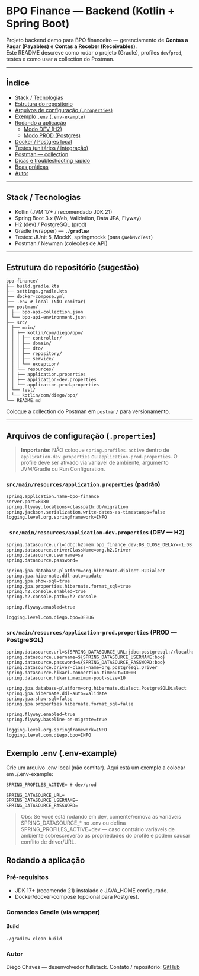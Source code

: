 # BPO Finance — Backend (Kotlin + Spring Boot)

Projeto backend demo para BPO financeiro — gerenciamento de **Contas a Pagar (Payables)** e **Contas a Receber (Receivables)**.  
Este README descreve como rodar o projeto (Gradle), profiles `dev`/`prod`, testes e como usar a collection do Postman.

---

## Índice

- [Stack / Tecnologias](#stack--tecnologias)
- [Estrutura do repositório](#estrutura-do-repositório)
- [Arquivos de configuração (`.properties`)](#arquivos-de-configuração-properties)
- [Exemplo `.env` (`.env-example`)](#exemplo-env-env-example)
- [Rodando a aplicação](#rodando-a-aplicação)
    - [Modo DEV (H2)](#modo-dev-h2)
    - [Modo PROD (Postgres)](#modo-prod-postgres)
- [Docker / Postgres local](#docker--postgres-local)
- [Testes (unitários / integração)](#testes-unitários--integração)
- [Postman — collection](#postman--collection)
- [Dicas e troubleshooting rápido](#dicas-e-troubleshooting-rápido)
- [Boas práticas](#boas-práticas)
- [Autor](#autor)

---

## Stack / Tecnologias

- Kotlin (JVM 17+ / recomendado JDK 21)
- Spring Boot 3.x (Web, Validation, Data JPA, Flyway)
- H2 (dev) / PostgreSQL (prod)
- Gradle (wrapper) — **`./gradlew`**
- Testes: JUnit 5, MockK, springmockk (para `@WebMvcTest`)
- Postman / Newman (coleções de API)

---

## Estrutura do repositório (sugestão)

```
bpo-finance/
├── build.gradle.kts
├── settings.gradle.kts
├── docker-compose.yml
├── .env # local (NÃO comitar)
├── postman/
│ ├── bpo-api-collection.json
│ └── bpo-api-environment.json
├── src/
│ ├── main/
│ │ ├── kotlin/com/diego/bpo/
│ │ │ ├── controller/
│ │ │ ├── domain/
│ │ │ ├── dto/
│ │ │ ├── repository/
│ │ │ ├── service/
│ │ │ └── exception/
│ │ └── resources/
│ │ ├── application.properties
│ │ ├── application-dev.properties
│ │ └── application-prod.properties
│ └── test/
│ └── kotlin/com/diego/bpo/
└── README.md
```

Coloque a collection do Postman em `postman/` para versionamento.

---

## Arquivos de configuração (`.properties`)

> **Importante:** NÃO coloque `spring.profiles.active` dentro de `application-dev.properties` ou `application-prod.properties`. O profile deve ser ativado via variável de ambiente, argumento JVM/Gradle ou Run Configuration.

### `src/main/resources/application.properties` (padrão)
```properties
spring.application.name=bpo-finance
server.port=8080
spring.flyway.locations=classpath:db/migration
spring.jackson.serialization.write-dates-as-timestamps=false
logging.level.org.springframework=INFO
```

### ` src/main/resources/application-dev.properties` (DEV — H2)
```properties
spring.datasource.url=jdbc:h2:mem:bpo_finance_dev;DB_CLOSE_DELAY=-1;DB_CLOSE_ON_EXIT=FALSE;MODE=PostgreSQL
spring.datasource.driverClassName=org.h2.Driver
spring.datasource.username=sa
spring.datasource.password=

spring.jpa.database-platform=org.hibernate.dialect.H2Dialect
spring.jpa.hibernate.ddl-auto=update
spring.jpa.show-sql=true
spring.jpa.properties.hibernate.format_sql=true
spring.h2.console.enabled=true
spring.h2.console.path=/h2-console

spring.flyway.enabled=true

logging.level.com.diego.bpo=DEBUG
```


### `src/main/resources/application-prod.properties` (PROD — PostgreSQL)
```properties
spring.datasource.url=${SPRING_DATASOURCE_URL:jdbc:postgresql://localhost:5432/bpodb}
spring.datasource.username=${SPRING_DATASOURCE_USERNAME:bpo}
spring.datasource.password=${SPRING_DATASOURCE_PASSWORD:bpo}
spring.datasource.driver-class-name=org.postgresql.Driver
spring.datasource.hikari.connection-timeout=30000
spring.datasource.hikari.maximum-pool-size=10

spring.jpa.database-platform=org.hibernate.dialect.PostgreSQLDialect
spring.jpa.hibernate.ddl-auto=validate
spring.jpa.show-sql=false
spring.jpa.properties.hibernate.format_sql=false

spring.flyway.enabled=true
spring.flyway.baseline-on-migrate=true

logging.level.org.springframework=INFO
logging.level.com.diego.bpo=INFO
```

## Exemplo .env (.env-example)

Crie um arquivo .env local (não comitar). Aqui está um exemplo a colocar em ./.env-example:

```env
SPRING_PROFILES_ACTIVE= # dev/prod

SPRING_DATASOURCE_URL=
SPRING_DATASOURCE_USERNAME=
SPRING_DATASOURCE_PASSWORD=
```

> Obs: Se você está rodando em dev, comente/remova as variáveis SPRING_DATASOURCE_* no .env ou defina SPRING_PROFILES_ACTIVE=dev — caso contrário variáveis de ambiente sobrescreverão as propriedades do profile e podem causar conflito de driver/URL.

## Rodando a aplicação

### Pré-requisitos

- JDK 17+ (recomendo 21) instalado e JAVA_HOME configurado.
- Docker/docker-compose (opcional para Postgres).

### Comandos Gradle (via wrapper)
#### Build
```bash
./gradlew clean build
```

### Autor
Diego Chaves — desenvolvedor fullstack.
Contato / repositório: [GitHub](https://github.com/Dieg0Ch4ves)